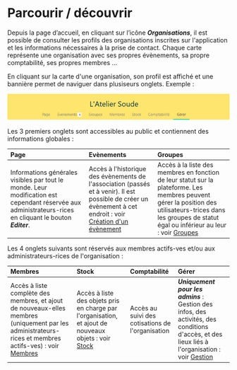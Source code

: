 # Parcourir / découvrir

Depuis la page d’accueil, en cliquant sur l’icône ***Organisations***, il est possible de consulter les profils des organisations inscrites sur l'application et les informations nécessaires à la prise de contact. Chaque carte représente une organisation avec ses propres évènements, sa propre comptabilité, ses propres membres ... 

En cliquant sur la carte d'une organisation, son profil est affiché et une bannière permet de naviguer dans plusiseurs onglets. Exemple :

![Bandeau organisation](../assets/organization-banner.png)

Les 3 premiers onglets sont accessibles au public et contiennent des informations globales : 

| Page | Evènements | Groupes |
|:--|:--|:---|
| Informations générales visibles par tout le monde. Leur modification est cependant réservée aux administrateurs-rices en cliquant le bouton ***Editer***.| Accès à l'historique des évènements de l'association (passés et à venir). Il est possible de créer un évènement à cet endroit : voir [Création d'un évènement](../event/create-event.md) | Accès à la liste des membres en fonction de leur statut sur la plateforme. Les membres peuvent gérer la position des utilisateurs-trices dans les groupes de statut égal ou inférieur au leur : voir [Groupes](../organization/groups.md) |

Les 4 onglets suivants sont réservés aux membres actifs-ves et/ou aux administrateurs-rices de l'organisation : 

| Membres | Stock | Comptabilité | Gérer |
|:---|:--|:--|:--|
| Accès à liste complète des membres, et ajout de nouveaux-elles membres (uniquement par les administrateurs-rices et membres actifs-ves) : voir [Membres](members.md) | Accès à liste des objets pris en charge par l'organisation, et ajout de nouveaux objets : voir [Stock](../stuffs-device/inventory.md) | Accès au suivi des cotisations de l'organisation | ***Uniquement pour les admins*** : Gestion des infos, des activités, des conditions d'accès, et des lieux liés à l'organisation : voir [Gestion](manage.md) |

